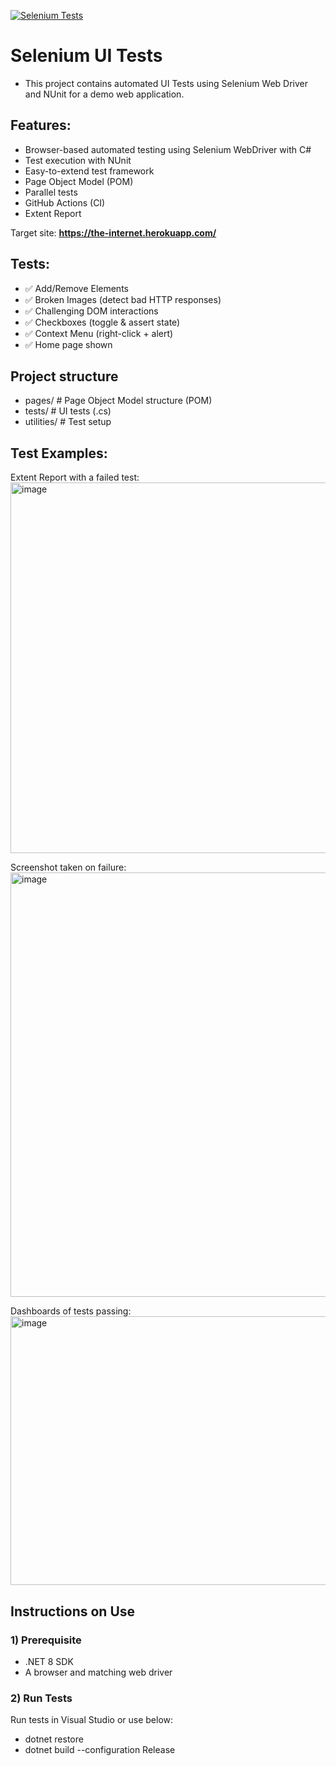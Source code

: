[![Selenium Tests](https://github.com/KarlTaylor908/selenium-ui-tests/actions/workflows/tests.yml/badge.svg)](https://github.com/KarlTaylor908/selenium-ui-tests/actions/workflows/tests.yml)
# Selenium UI Tests
- This project contains automated UI Tests using Selenium Web Driver and NUnit for a demo web application. 

## Features:
- Browser-based automated testing using Selenium WebDriver with C#
- Test execution with NUnit
- Easy-to-extend test framework
- Page Object Model (POM)
- Parallel tests
- GitHub Actions (CI)
- Extent Report

Target site: **https://the-internet.herokuapp.com/**

## Tests:
- ✅ Add/Remove Elements  
- ✅ Broken Images (detect bad HTTP responses)  
- ✅ Challenging DOM interactions  
- ✅ Checkboxes (toggle & assert state)  
- ✅ Context Menu (right-click + alert)  
- ✅ Home page shown

## Project structure
- pages/ # Page Object Model structure (POM)
- tests/ # UI tests (.cs)
- utilities/ # Test setup

## Test Examples:
Extent Report with a failed test:
<img width="1074" height="593" alt="image" src="https://github.com/user-attachments/assets/a9f96393-e8e0-4caf-a6e6-daefc32e187c" />

Screenshot taken on failure:
<img width="1022" height="679" alt="image" src="https://github.com/user-attachments/assets/a0af547b-d98d-40fc-b025-5ed8f9ce74bf" />

Dashboards of tests passing:
<img width="1656" height="430" alt="image" src="https://github.com/user-attachments/assets/ae1f8efb-4ac0-4e1e-83b7-1fd5e5ed497f" />


## Instructions on Use
### 1) Prerequisite
- .NET 8 SDK
- A browser and matching web driver

### 2) Run Tests
Run tests in Visual Studio or use below:
- dotnet restore
- dotnet build --configuration Release

